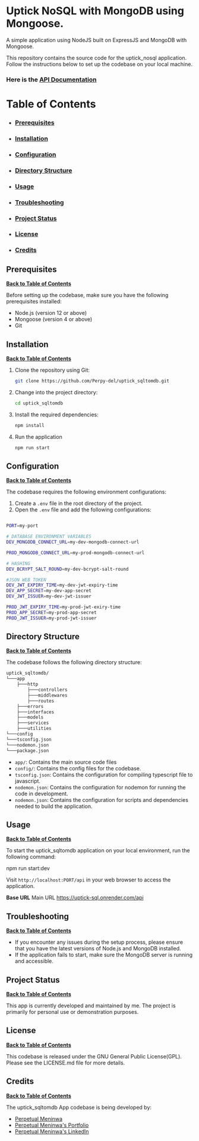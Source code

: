 # Uptick NoSQL with MongoDB using Mongoose.

A simple application using NodeJS built on ExpressJS and MongoDB with Mongoose. 

This repository contains the source code for the uptick_nosql application. Follow the instructions below to set up the codebase on your local machine.

### Here is the [API Documentation](https://documenter.getpostman.com/view/26756602/2sA3duGZ88)

# Table of Contents

- ### [Prerequisites](https://github.com/Perpy-del/uptick_sqltomdb?tab=readme-ov-file#prerequisites-1)

- ### [Installation](https://github.com/Perpy-del/uptick_sqltomdb?tab=readme-ov-file#installation-1)

- ### [Configuration](https://github.com/Perpy-del/uptick_sqltomdb?tab=readme-ov-file#configuration-1)

- ### [Directory Structure](https://github.com/Perpy-del/uptick_sqltomdb?tab=readme-ov-file#directory-structure-1)

- ### [Usage](https://github.com/Perpy-del/uptick_sqltomdb?tab=readme-ov-file#usage-1)

- ### [Troubleshooting](https://github.com/Perpy-del/uptick_sqltomdb?tab=readme-ov-file#troubleshooting-1)

- ### [Project Status](https://github.com/Perpy-del/uptick_sqltomdb?tab=readme-ov-file#project-status-1)

- ### [License](https://github.com/Perpy-del/uptick_sqltomdb?tab=readme-ov-file#license-1)

- ### [Credits](https://github.com/Perpy-del/uptick_sqltomdb?tab=readme-ov-file#credits-1)

## Prerequisites

**[Back to Table of Contents](https://github.com/Perpy-del/uptick_sqltomdb?tab=readme-ov-file#table-of-contents)**

Before setting up the codebase, make sure you have the following prerequisites installed:

- Node.js (version 12 or above)
- Mongoose (version 4 or above)
- Git

## Installation

**[Back to Table of Contents](https://github.com/Perpy-del/uptick_sqltomdb?tab=readme-ov-file#table-of-contents)**

1. Clone the repository using Git:
   ```bash
   git clone https://github.com/Perpy-del/uptick_sqltomdb.git
   ```
2. Change into the project directory:

    ```bash
    cd uptick_sqltomdb
    ```

3. Install the required dependencies:

    ```bash
    npm install
    ```

4. Run the application

    ```bash
    npm run start
    ```

## Configuration

**[Back to Table of Contents](https://github.com/Perpy-del/uptick_sqltomdb?tab=readme-ov-file#table-of-contents)**

The codebase requires the following environment configurations:

1. Create a `.env` file in the root directory of the project.
2. Open the `.env` file and add the following configurations:

```bash

PORT=my-port

# DATABASE ENVIRONMENT VARIABLES
DEV_MONGODB_CONNECT_URL=my-dev-mongodb-connect-url

PROD_MONGODB_CONNECT_URL=my-prod-mongodb-connect-url

# HASHING
DEV_BCRYPT_SALT_ROUND=my-dev-bcrypt-salt-round

#JSON WEB TOKEN
DEV_JWT_EXPIRY_TIME=my-dev-jwt-expiry-time
DEV_APP_SECRET=my-dev-app-secret
DEV_JWT_ISSUER=my-dev-jwt-issuer

PROD_JWT_EXPIRY_TIME=my-prod-jwt-exiry-time
PROD_APP_SECRET=my-prod-app-secret
PROD_JWT_ISSUER=my-prod-jwt-issuer

```

## Directory Structure

**[Back to Table of Contents](https://github.com/Perpy-del/uptick_sqltomdb?tab=readme-ov-file#table-of-contents)**

The codebase follows the following directory structure:

```bash
uptick_sqltomdb/
└───app
    ├───http
        ├───controllers
        ├───middlewares
        ├───routes
    ├───errors
    ├───interfaces
    ├───models
    ├───services
    ├───utilities
└───config
└───tsconfig.json
└───nodemon.json
└───package.json
```

- `app/`: Contains the main source code files
- `config/`: Contains the config files for the codebase.
- `tsconfig.json`: Contains the configuration for compiling typescript file to javascript.
- `nodemon.json`: Contains the configuration for nodemon for running the code in development.
- `nodemon.json`: Contains the configuration for scripts and dependencies needed to build the application.

## Usage

**[Back to Table of Contents](https://github.com/Perpy-del/uptick_sqltomdb?tab=readme-ov-file#table-of-contents)**

To start the uptick_sqltomdb application on your local environment, run the following command:

npm run start:dev

Visit `http://localhost:PORT/api` in your web browser to access the application.

**Base URL**
Main URL
https://uptick-sql.onrender.com/api

## Troubleshooting

**[Back to Table of Contents](https://github.com/Perpy-del/uptick_sqltomdb?tab=readme-ov-file#table-of-contents)**

- If you encounter any issues during the setup process, please ensure that you have the latest versions of Node.js and MongoDB installed.
- If the application fails to start, make sure the MongoDB server is running and accessible.

## Project Status

**[Back to Table of Contents](https://github.com/Perpy-del/uptick_sqltomdb?tab=readme-ov-file#table-of-contents)**

This app is currently developed and maintained by me. The project is primarily for personal use or demonstration purposes.

## License

**[Back to Table of Contents](https://github.com/Perpy-del/uptick_sqltomdb?tab=readme-ov-file#table-of-contents)**

This codebase is released under the GNU General Public License(GPL). Please see the LICENSE.md file for more details.

## Credits

**[Back to Table of Contents](https://github.com/Perpy-del/uptick_sqltomdb?tab=readme-ov-file#table-of-contents)**

The uptick_sqltomdb App codebase is being developed by:
- [Perpetual Meninwa](https://github.com/Perpy-del)
- [Perpetual Meninwa's Portfolio](https://pm-portfolio-drab.vercel.app/)
- [Perpetual Meninwa's LinkedIn](https://linkedin.com/in/perpydev/)


